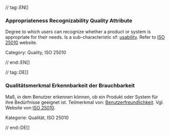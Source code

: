 // tag::EN[]
### Appropriateness Recognizability Quality Attribute
Degree to which users can recognize whether a product or system is appropriate for their needs.
Is a sub-characteristic of: [usability](#term-usability-quality-attribute).
Refer to [ISO 25010](https://iso25000.com/index.php/en/iso-25000-standards/iso-25010) website.

Category: Quality, ISO 25010



// end::EN[]

// tag::DE[]
### Qualitätsmerkmal Erkennbarkeit der Brauchbarkeit

Maß, in dem Benutzer erkennen können, ob ein Produkt oder System für
ihre Bedürfnisse geeignet ist. Teilmerkmal von:
[Benutzerfreundlichkeit](#qualitätsmerkmal-benutzerfreundlichkeit).
Vgl. Website von [ISO
25010](https://iso25000.com/index.php/en/iso-25000-standards/iso-25010).

Kategorie: Qualität, ISO 25010


// end::DE[]

